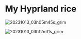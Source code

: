 # My Hyprland rice 

![20231013_03h05m45s_grim](https://github.com/Teksh/dotfiles/assets/141273300/53ab41d7-887d-4103-9dc9-d032cda87027)

![20231013_03h12m11s_grim](https://github.com/Teksh/dotfiles/assets/141273300/828a7fc0-d07c-43b0-9c93-b30e380c6dd4)






